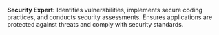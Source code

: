 **Security Expert:** Identifies vulnerabilities, implements secure coding practices, and conducts security assessments. Ensures applications are protected against threats and comply with security standards.